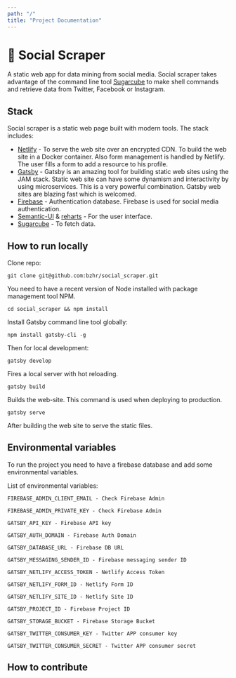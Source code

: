 ```yaml
---
path: "/"
title: "Project Documentation"
---
```


# 🐣 Social Scraper

A static web app for data mining from social media. Social scraper takes advantage of the command line tool [Sugarcube](https://gitlab.com/sugarcube) to make shell commands and retrieve data from Twitter, Facebook or Instagram. 

## Stack
Social scraper is a static web page built with modern tools. The stack includes:

- [Netlify](http://netlify.com) - To serve the web site over an encrypted CDN. To build the web site in a Docker container. Also form management is handled by Netlify. The user fills a form to add a resource to his profile. 
- [Gatsby](http://gatsbyjs.org) - Gatsby is an amazing tool for building static web sites using the JAM stack. Static web site can have some dynamism and interactivity by using microservices. This is a very powerful combination. Gatsby web sites are blazing fast which is welcomed. 
- [Firebase](http://firebase.google.com/) - Authentication database. Firebase is used for social media authentication.
- [Semantic-UI](https://react.semantic-ui.com/) & [reharts](http://recharts.org/) - For the user interface. 
- [Sugarcube](https://gitlab.com/sugarcube) - To fetch data.

## How to run locally
Clone repo:

`git clone git@github.com:bzhr/social_scraper.git`

You need to have a recent version of Node installed with package management tool NPM.

`cd social_scraper && npm install`

Install Gatsby command line tool globally:

`npm install gatsby-cli -g`

Then for local development:

`gatsby develop`

Fires a local server with hot reloading. 

`gatsby build`

Builds the web-site. This command is used when deploying to production.

`gatsby serve`

After building the web site to serve the static files. 

## Environmental variables
To run the project you need to have a firebase database and add some environmental variables. 

List of environmental variables:

`FIREBASE_ADMIN_CLIENT_EMAIL - Check Firebase Admin`

`FIREBASE_ADMIN_PRIVATE_KEY - Check Firebase Admin`

`GATSBY_API_KEY - Firebase API key`

`GATSBY_AUTH_DOMAIN - Firebase Auth Domain`

`GATSBY_DATABASE_URL - Firebase DB URL`

`GATSBY_MESSAGING_SENDER_ID - Firebase messaging sender ID`

`GATSBY_NETLIFY_ACCESS_TOKEN - Netlify Access Token`

`GATSBY_NETLIFY_FORM_ID - Netlify Form ID`

`GATSBY_NETLIFY_SITE_ID - Netlify Site ID`

`GATSBY_PROJECT_ID - Firebase Project ID`

`GATSBY_STORAGE_BUCKET - Firebase Storage Bucket`

`GATSBY_TWITTER_CONSUMER_KEY - Twitter APP consumer key`

`GATSBY_TWITTER_CONSUMER_SECRET - Twitter APP consumer secret`

## How to contribute